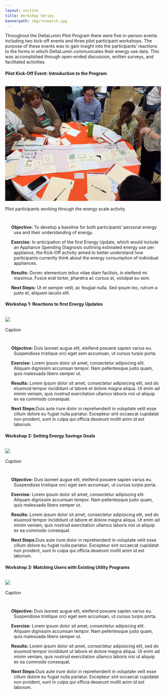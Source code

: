 ```yaml
---
layout: section
title: Workshop Series
bannerpath: img/research.jpg
---
```


<p>Throughout the DeltaLumin Pilot Program there were five in-person events including two kick-off events and three pilot participant workshops. The purpose of these events was to gain insight into the participants’ reactions to the forms in which DeltaLumin communicates their energy use data. This was accomplished through open-ended discussion, written surveys, and facilitated activities.</p>

<h4>Pilot Kick-Off Event: Introduction to the Program</h4>
<div class="row">	
	<div class="col-sm-4">
		<img src="../img/kickoff.jpg" class="img-responsive" style="padding-top:1em">
		<p class="caption">Pilot participants working through the energy scale activity</p>
	</div>
	<div class="col-sm-8" style="padding-top:1em">
		<p style="padding-left:2em;text-indent:-.6em"><i class="fa fa-bullseye"></i> <strong>Objective:</strong> To develop a baseline for both participants’ personal energy use and their understanding of energy. </p>
		<p style="padding-left:2em;text-indent:-.6em"><i class="fa fa-users"></i> <strong>Exercise:</strong> In anticipation of the first Energy Update, which would include an Appliance Spending Diagnosis outlining estimated energy use per appliance, the Kick-Off activity aimed to better understand how participants currently think about the energy consumption of individual appliances.</p>
		<p style="padding-left:2em;text-indent:-.6em"><i class="fa fa-bar-chart"></i> <strong>Results:</strong> Donec elementum tellus vitae diam facilisis, in eleifend mi maximus. Fusce erat tortor, pharetra ac cursus at, volutpat eu sem.</p>
		<p style="padding-left:2em;text-indent:-.6em"><i class="fa fa-edit"></i> <strong>Next Steps:</strong> Ut et semper velit, ac feugiat nulla. Sed ipsum leo, rutrum a justo et, aliquam iaculis elit. </p>
	</div>
</div>


<h4>Workshop 1: Reactions to first Energy Updates</h4>
<div class="row">	
	<div class="col-sm-4">
		<img src="http://placehold.it/400x300" class="img-responsive" style="padding-top:1em">
		<p class="caption">Caption</p>
	</div>
	<div class="col-sm-8" style="padding-top:1em">
		<p style="padding-left:2em;text-indent:-.6em"><i class="fa fa-bullseye"></i> <strong>Objective:</strong> Duis laoreet augue elit, eleifend posuere sapien varius eu. Suspendisse tristique orci eget sem accumsan, ut cursus turpis porta.</p>
		<p style="padding-left:2em;text-indent:-.6em"><i class="fa fa-users"></i> <strong>Exercise:</strong> Lorem ipsum dolor sit amet, consectetur adipiscing elit. Aliquam dignissim accumsan tempor. Nam pellentesque justo quam, quis malesuada libero semper ut. </p>
		<p style="padding-left:2em;text-indent:-.6em"><i class="fa fa-bar-chart"></i> <strong>Results:</strong> Lorem ipsum dolor sit amet, consectetur adipisicing elit, sed do eiusmod tempor incididunt ut labore et dolore magna aliqua. Ut enim ad minim veniam, quis nostrud exercitation ullamco laboris nisi ut aliquip ex ea commodo consequat.</p>
		<p style="padding-left:2em;text-indent:-.6em"><i class="fa fa-edit"></i> <strong>Next Steps:</strong>Duis aute irure dolor in reprehenderit in voluptate velit esse	cillum dolore eu fugiat nulla pariatur. Excepteur sint occaecat cupidatat non proident, sunt in culpa qui officia deserunt mollit anim id est laborum.</p>
	</div>
</div>

<h4>Workshop 2: Setting Energy Savings Goals</h4>
<div class="row">	
	<div class="col-sm-4">
		<img src="http://placehold.it/400x300" class="img-responsive" style="padding-top:1em">
		<p class="caption"><i>Caption</i></p>
	</div>
	<div class="col-sm-8" style="padding-top:1em">
		<p style="padding-left:2em;text-indent:-.6em"><i class="fa fa-bullseye"></i> <strong>Objective:</strong> Duis laoreet augue elit, eleifend posuere sapien varius eu. Suspendisse tristique orci eget sem accumsan, ut cursus turpis porta.</p>
		<p style="padding-left:2em;text-indent:-.6em"><i class="fa fa-users"></i> <strong>Exercise:</strong> Lorem ipsum dolor sit amet, consectetur adipiscing elit. Aliquam dignissim accumsan tempor. Nam pellentesque justo quam, quis malesuada libero semper ut. </p>
		<p style="padding-left:2em;text-indent:-.6em"><i class="fa fa-bar-chart"></i> <strong>Results:</strong> Lorem ipsum dolor sit amet, consectetur adipisicing elit, sed do eiusmod tempor incididunt ut labore et dolore magna aliqua. Ut enim ad minim veniam, quis nostrud exercitation ullamco laboris nisi ut aliquip ex ea commodo consequat.</p>
		<p style="padding-left:2em;text-indent:-.6em"><i class="fa fa-edit"></i> <strong>Next Steps:</strong>Duis aute irure dolor in reprehenderit in voluptate velit esse	cillum dolore eu fugiat nulla pariatur. Excepteur sint occaecat cupidatat non proident, sunt in culpa qui officia deserunt mollit anim id est laborum.</p>
	</div>
</div>

<h4>Workshop 3: Matching Users with Existing Utility Programs</h4>
<div class="row">	
	<div class="col-md-4">
			<img src="http://placehold.it/400x300" class="img-responsive" style="padding-top:1em">
			<p class="caption">Caption</p>
		</div>
		<div class="col-md-8" style="padding-top:1em">
			<p style="padding-left:2em;text-indent:-.6em"><i class="fa fa-bullseye"></i> <strong>Objective:</strong> Duis laoreet augue elit, eleifend posuere sapien varius eu. Suspendisse tristique orci eget sem accumsan, ut cursus turpis porta.</p>
			<p style="padding-left:2em;text-indent:-.6em"><i class="fa fa-users"></i> <strong>Exercise:</strong> Lorem ipsum dolor sit amet, consectetur adipiscing elit. Aliquam dignissim accumsan tempor. Nam pellentesque justo quam, quis malesuada libero semper ut. </p>
			<p style="padding-left:2em;text-indent:-.6em"><i class="fa fa-bar-chart"></i> <strong>Results:</strong> Lorem ipsum dolor sit amet, consectetur adipisicing elit, sed do eiusmod tempor incididunt ut labore et dolore magna aliqua. Ut enim ad minim veniam, quis nostrud exercitation ullamco laboris nisi ut aliquip ex ea commodo consequat.</p>
			<p style="padding-left:2em;text-indent:-.6em"><i class="fa fa-edit"></i> <strong>Next Steps:</strong>Duis aute irure dolor in reprehenderit in voluptate velit esse	cillum dolore eu fugiat nulla pariatur. Excepteur sint occaecat cupidatat non proident, sunt in culpa qui officia deserunt mollit anim id est laborum.</p>
		</div>
	</div>
